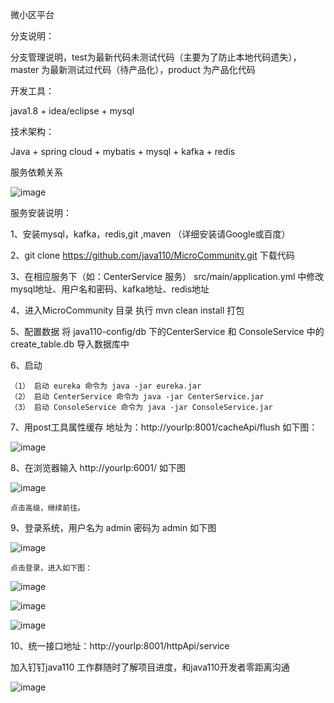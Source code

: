 微小区平台

分支说明：

分支管理说明，test为最新代码未测试代码（主要为了防止本地代码遗失），master 为最新测试过代码（待产品化），product 为产品化代码

开发工具：

java1.8 + idea/eclipse + mysql 

技术架构：

Java + spring cloud + mybatis + mysql + kafka + redis



服务依赖关系

![image](https://github.com/java110/MicroCommunity/blob/master/dependencies.png)


服务安装说明：

1、安装mysql，kafka，redis,git ,maven （详细安装请Google或百度）

2、git clone https://github.com/java110/MicroCommunity.git 下载代码

3、在相应服务下（如：CenterService 服务） src/main/application.yml 中修改mysql地址、用户名和密码、kafka地址、redis地址 

4、进入MicroCommunity 目录 执行 mvn clean install 打包

5、配置数据
    将 java110-config/db 下的CenterService 和 ConsoleService 中的create_table.db 导入数据库中
    

6、启动

    （1） 启动 eureka 命令为 java -jar eureka.jar
    （2） 启动 CenterService 命令为 java -jar CenterService.jar
    （3） 启动 ConsoleService 命令为 java -jar ConsoleService.jar

7、用post工具属性缓存 地址为：http://yourIp:8001/cacheApi/flush 如下图：

![image](https://github.com/java110/MicroCommunity/blob/master/ConsoleService/doc/img/20180507231201.jpg)



8、在浏览器输入 http://yourIp:6001/ 如下图

![image](https://github.com/java110/MicroCommunity/blob/master/ConsoleService/doc/img/20180507230124.jpg)

    点击高级，继续前往。

9、登录系统，用户名为 admin 密码为 admin  如下图

![image](https://github.com/java110/MicroCommunity/blob/master/ConsoleService/doc/img/20180507230330.jpg)

    点击登录，进入如下图：
    
  ![image](https://github.com/java110/MicroCommunity/blob/master/ConsoleService/doc/img/20180507231045.jpg)
  
  ![image](https://github.com/java110/MicroCommunity/blob/master/ConsoleService/doc/img/20180509223107.jpg)
  
  ![image](https://github.com/java110/MicroCommunity/blob/master/ConsoleService/doc/img/20180511010848.jpg)


10、统一接口地址：http://yourIp:8001/httpApi/service

加入钉钉java110 工作群随时了解项目进度，和java110开发者零距离沟通

![image](https://github.com/java110/MicroCommunity/blob/test/dingding_java110.jpg)


